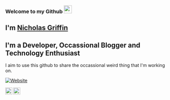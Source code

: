 ### Welcome to my Github <img src="https://media.giphy.com/media/hvRJCLFzcasrR4ia7z/giphy.gif" width="25px"/>

## I'm [Nicholas Griffin](https://nicholasgriffin.dev)

## I'm a Developer, Occassional Blogger and Technology Enthusiast

I aim to use this github to share the occassional weird thing that I'm working on.

[![Website](https://img.shields.io/website?label=nicholasgriffin.dev&style=for-the-badge&url=https%3A%2F%2Fnicholasgriffin.dev)](https://nicholasgriffin.dev)

[<img align="left" alt="LinkindIn" width="22px" src="https://cdn.jsdelivr.net/npm/simple-icons@3.6.1/icons/linkedin.svg" />][linkedin]
[<img align="left" alt="Twitter" width="22px" src="https://cdn.jsdelivr.net/npm/simple-icons@3.6.1/icons/twitter.svg" />][twitter]

<br />

[website]: https://nicholasgriffin.dev
[twitter]: https://twitter.com/NGriffintn
[linkedin]: https://linkedin.com/nicholasgriffin-gb
